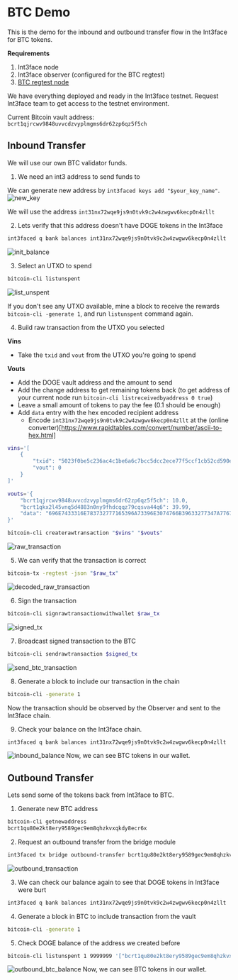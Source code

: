 # BTC Demo

This is the demo for the inbound and outbound transfer flow in the Int3face for BTC tokens.

**Requirements**
1. Int3face node
2. Int3face observer (configured for the BTC regtest)
3. [BTC regtest node](../../int3face/build-and-run/btc_deploy.md)

We have everything deployed and ready in the Int3face testnet. Request Int3face team to get access to the testnet environment.

Current Bitcoin vault address: `bcrt1qjrcwv9848uvvcdzvyplmgms6dr62zp6qz5f5ch`

## Inbound Transfer

We will use our own BTC validator funds.

1. We need an int3 address to send funds to

We can generate new address by `int3faced keys add "$your_key_name"`.
![new_key](../../../static/img/demos/doge/new_key.png)

We will use the address `int31nx72wqe9js9n0tvk9c2w4zwgwv6kecp0n4zllt`

2. Lets verify that this address doesn't have DOGE tokens in the Int3face

```sh
int3faced q bank balances int31nx72wqe9js9n0tvk9c2w4zwgwv6kecp0n4zllt
```

![init_balance](../../../static/img/demos/btc/init_balance.png)

3. Select an UTXO to spend

```sh
bitcoin-cli listunspent
```

![list_unspent](../../../static/img/demos/btc/list_unspent.png)

If you don't see any UTXO available, mine a block to receive the rewards `bitcoin-cli -generate 1`, and run `listunspent` command again.

4. Build raw transaction from the UTXO you selected

**Vins**
   * Take the `txid` and `vout` from the UTXO you're going to spend

**Vouts**
   * Add the DOGE vault address and the amount to send
   * Add the change address to get remaining tokens back (to get address of your current node run `bitcoin-cli listreceivedbyaddress 0 true`)
   * Leave a small amount of tokens to pay the fee (0.1 should be enough)
   * Add `data` entry with the hex encoded recipient address
     * Encode `int31nx72wqe9js9n0tvk9c2w4zwgwv6kecp0n4zllt` at the (online converter)[https://www.rapidtables.com/convert/number/ascii-to-hex.html]

```sh
vins='[
    {
        "txid": "5023f0be5c236ac4c1be6a6c7bcc5dcc2ece77f5ccf1cb52cd590e5c4c1407d9",
        "vout": 0
    }
]'

vouts='{
    "bcrt1qjrcwv9848uvvcdzvyplmgms6dr62zp6qz5f5ch": 10.0,
    "bcrt1qkx2l45vnq5d4883n0ny9fhdcqqz79cqsva44q6": 39.99,
    "data": "696E7433316E783732777165396A73396E3074766B39633277347A77677776366B656370306E347A6C6C74"
}'

bitcoin-cli createrawtransaction "$vins" "$vouts"
```

![raw_transaction](../../../static/img/demos/btc/raw_transaction.png)

5. We can verify that the transaction is correct

```sh
bitcoin-tx -regtest -json "$raw_tx"
```

![decoded_raw_transaction](../../../static/img/demos/btc/decoded_raw_transaction.png)

6. Sign the transaction

```sh
bitcoin-cli signrawtransactionwithwallet $raw_tx
```

![signed_tx](../../../static/img/demos/btc/signed_tx.png)

7. Broadcast signed transaction to the BTC

```sh
bitcoin-cli sendrawtransaction $signed_tx
```

![send_btc_transaction](../../../static/img/demos/btc/send_btc_transaction.png)

8. Generate a block to include our transaction in the chain

```sh
bitcoin-cli -generate 1
```

Now the transaction should be observed by the Observer and sent to the Int3face chain.

9. Check your balance on the Int3face chain.

```sh
int3faced q bank balances int31nx72wqe9js9n0tvk9c2w4zwgwv6kecp0n4zllt
```

![inbound_balance](../../../static/img/demos/btc/inbound_balance.png)
Now, we can see BTC tokens in our wallet.

## Outbound Transfer

Lets send some of the tokens back from Int3face to BTC.

1. Generate new BTC address

```sh
bitcoin-cli getnewaddress
bcrt1qu80e2kt8ery9589gec9em8qhzkvxqkdy8ecr6x
```

2. Request an outbound transfer from the bridge module

```sh
int3faced tx bridge outbound-transfer bcrt1qu80e2kt8ery9589gec9em8qhzkvxqkdy8ecr6x bitcoin-btc 100000000 --from doge_test
```

![outbound_transaction](../../../static/img/demos/btc/outbound_transaction.png)

3. We can check our balance again to see that DOGE tokens in Int3face were burt

```sh
int3faced q bank balances int31nx72wqe9js9n0tvk9c2w4zwgwv6kecp0n4zllt
```

4. Generate a block in BTC to include transaction from the vault

```sh
bitcoin-cli -generate 1
```

5. Check DOGE balance of the address we created before

```sh
bitcoin-cli listunspent 1 9999999 '["bcrt1qu80e2kt8ery9589gec9em8qhzkvxqkdy8ecr6x"]'
```

![outbound_btc_balance](../../../static/img/demos/btc/outbound_btc_balance.png)
Now, we can see BTC tokens in our wallet.